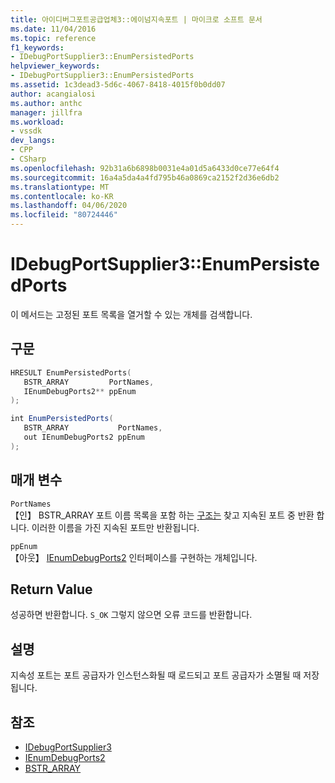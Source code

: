 ```yaml
---
title: 아이디버그포트공급업체3::에이넘지속포트 | 마이크로 소프트 문서
ms.date: 11/04/2016
ms.topic: reference
f1_keywords:
- IDebugPortSupplier3::EnumPersistedPorts
helpviewer_keywords:
- IDebugPortSupplier3::EnumPersistedPorts
ms.assetid: 1c3dead3-5d6c-4067-8418-4015f0b0dd07
author: acangialosi
ms.author: anthc
manager: jillfra
ms.workload:
- vssdk
dev_langs:
- CPP
- CSharp
ms.openlocfilehash: 92b31a6b6898b0031e4a01d5a6433d0ce77e64f4
ms.sourcegitcommit: 16a4a5da4a4fd795b46a0869ca2152f2d36e6db2
ms.translationtype: MT
ms.contentlocale: ko-KR
ms.lasthandoff: 04/06/2020
ms.locfileid: "80724446"
---
```

# <a name="idebugportsupplier3enumpersistedports"></a>IDebugPortSupplier3::EnumPersistedPorts
이 메서드는 고정된 포트 목록을 열거할 수 있는 개체를 검색합니다.

## <a name="syntax"></a>구문

```cpp
HRESULT EnumPersistedPorts(
   BSTR_ARRAY         PortNames,
   IEnumDebugPorts2** ppEnum
);
```

```csharp
int EnumPersistedPorts(
   BSTR_ARRAY           PortNames,
   out IEnumDebugPorts2 ppEnum
);
```

## <a name="parameters"></a>매개 변수
`PortNames`\
【인】 BSTR_ARRAY 포트 이름 목록을 포함 하는 [구조는](../../../extensibility/debugger/reference/bstr-array.md) 찾고 지속된 포트 중 반환 합니다. 이러한 이름을 가진 지속된 포트만 반환됩니다.

`ppEnum`\
【아웃】 [IEnumDebugPorts2](../../../extensibility/debugger/reference/ienumdebugports2.md) 인터페이스를 구현하는 개체입니다.

## <a name="return-value"></a>Return Value
 성공하면 반환합니다. `S_OK` 그렇지 않으면 오류 코드를 반환합니다.

## <a name="remarks"></a>설명
 지속성 포트는 포트 공급자가 인스턴스화될 때 로드되고 포트 공급자가 소멸될 때 저장됩니다.

## <a name="see-also"></a>참조
- [IDebugPortSupplier3](../../../extensibility/debugger/reference/idebugportsupplier3.md)
- [IEnumDebugPorts2](../../../extensibility/debugger/reference/ienumdebugports2.md)
- [BSTR_ARRAY](../../../extensibility/debugger/reference/bstr-array.md)
